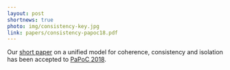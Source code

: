 ```yaml
---
layout: post
shortnews: true
photo: img/consistency-key.jpg
link: papers/consistency-papoc18.pdf
---
```


Our [short paper](papers/consistency-papoc18.pdf) on a unified model for coherence, consistency and
isolation has been accepted to [PaPoC
2018](https://papoc-workshop.github.io/2018/). 
